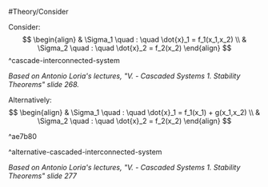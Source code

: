 #Theory/Consider

Consider:
$$
\begin{align}
& \Sigma_1 \quad : \quad \dot{x}_1 = f_1(x_1,x_2) \\
& \Sigma_2 \quad : \quad \dot{x}_2 = f_2(x_2)
\end{align}
$$
^cascade-interconnected-system

*Based on Antonio Loria's lectures, "V. - Cascaded Systems 1. Stability Theorems" slide 268.*



Alternatively:
$$
\begin{align}
& \Sigma_1 \quad : \quad \dot{x}_1 = f_1(x_1) + g(x_1,x_2) \\
& \Sigma_2 \quad : \quad \dot{x}_2 = f_2(x_2)
\end{align}
$$

^ae7b80

 ^alternative-cascaded-interconnected-system

*Based on Antonio Loria's lectures, "V. - Cascaded Systems 1. Stability Theorems" slide 277*

